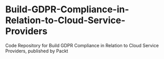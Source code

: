 # Build-GDPR-Compliance-in-Relation-to-Cloud-Service-Providers
Code Repository for Build GDPR Compliance in Relation to Cloud Service Providers, published by Packt
